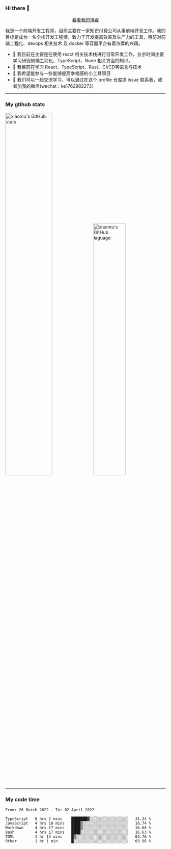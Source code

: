 ### Hi there 👋

<p align="center">
  <a href="https://real-jacket.github.io/">看看我的博客</a>
</p>

我是一个前端开发工程师，目前主要在一家知识付费公司从事前端开发工作。我的目标是成为一名全栈开发工程师，致力于开发提高效率及生产力的工具，目前对前端工程化、devops 相关技术 及 docker 等容器平台有着浓厚的兴趣。

- 🔭 我目前在主要是在使用 react 相关技术栈进行日常开发工作，业余时间主要学习研究前端工程化、TypeScript、Node 相关方面的知识。
- 🌱 我目前在学习 React、TypeScript、Rust、CI/CD等语言与技术
- 👯 我希望能参与一些能够提高幸福感的小工具项目
- 💬 我们可以一起交流学习，可以通过在这个 profile 仓库提 issue 联系我，或者加我的微信(wechat：ke1762982273）

***

### My gtihub stats

<a><img src="https://github-readme-stats.vercel.app/api?username=real-jacket" title="xiaomu's GitHub stats" alt="xiaomu's GitHub stats" style="width:54%;"/></a>
<a><img src="https://github-readme-stats.vercel.app/api/top-langs/?username=real-jacket&layout=compact" title="xiaomu's GitHub laguage" alt="xiaomu's GitHub laguage" style="width:45%;"/><a/>

***

### My code time

<!--START_SECTION:waka-->

```text
From: 26 March 2022 - To: 02 April 2022

TypeScript   8 hrs 2 mins    ███████▓░░░░░░░░░░░░░░░░░   31.24 %
JavaScript   4 hrs 18 mins   ████▒░░░░░░░░░░░░░░░░░░░░   16.74 %
Markdown     4 hrs 17 mins   ████▒░░░░░░░░░░░░░░░░░░░░   16.68 %
Bash         4 hrs 17 mins   ████░░░░░░░░░░░░░░░░░░░░░   16.63 %
TOML         1 hr 13 mins    █▒░░░░░░░░░░░░░░░░░░░░░░░   04.76 %
Other        1 hr 1 min      █░░░░░░░░░░░░░░░░░░░░░░░░   03.96 %
```

<!--END_SECTION:waka-->
